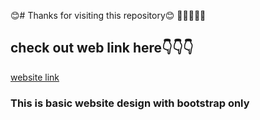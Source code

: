 :blush:# Thanks for visiting this repository:blush:
:pray::pray::pray::pray::pray:
## check out web link here:point_down::point_down::point_down:
[website link](https://cout-pranav.github.io/website_bootstrap/)

### This is basic website design with bootstrap only 
